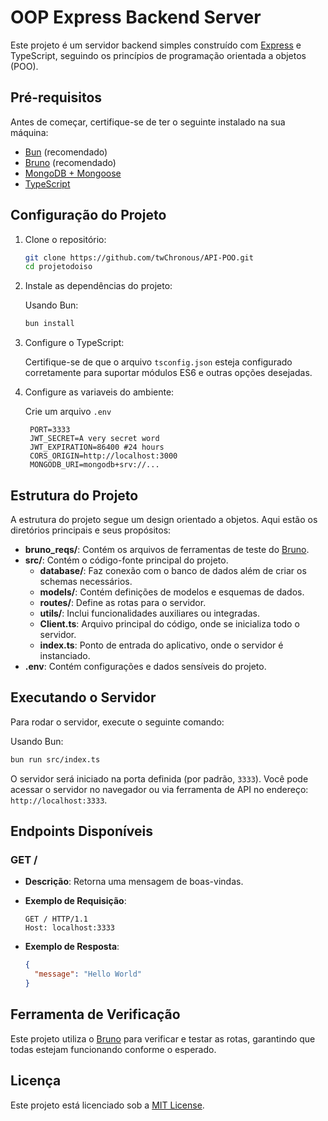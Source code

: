 # OOP Express Backend Server

Este projeto é um servidor backend simples construído com [Express](https://expressjs.com/) e TypeScript, seguindo os princípios de programação orientada a objetos (POO).

## Pré-requisitos

Antes de começar, certifique-se de ter o seguinte instalado na sua máquina:

- [Bun](https://bun.sh/) (recomendado)
- [Bruno](https://www.usebruno.com/) (recomendado)
- [MongoDB + Mongoose](https://mongoosejs.com/) 
- [TypeScript](https://www.typescriptlang.org/)

## Configuração do Projeto

1. Clone o repositório:

   ```bash
   git clone https://github.com/twChronous/API-POO.git
   cd projetodoiso
   ```

2. Instale as dependências do projeto:

   Usando Bun:
   ```bash
   bun install
   ```

3. Configure o TypeScript:

   Certifique-se de que o arquivo `tsconfig.json` esteja configurado corretamente para suportar módulos ES6 e outras opções desejadas.

4. Configure as variaveis do ambiente:

   Crie um arquivo `.env`
   ```env
    PORT=3333
    JWT_SECRET=A very secret word
    JWT_EXPIRATION=86400 #24 hours
    CORS_ORIGIN=http://localhost:3000
    MONGODB_URI=mongodb+srv://...
   ```

## Estrutura do Projeto

A estrutura do projeto segue um design orientado a objetos. Aqui estão os diretórios principais e seus propósitos:

- **bruno_reqs/**: Contém os arquivos de ferramentas de teste do [Bruno](https://www.usebruno.com/).
- **src/**: Contém o código-fonte principal do projeto.
  - **database/**: Faz conexão com o banco de dados além de criar os schemas necessários.
  - **models/**: Contém definições de modelos e esquemas de dados.
  - **routes/**: Define as rotas para o servidor.
  - **utils/**: Inclui funcionalidades auxiliares ou integradas.
  - **Client.ts**: Arquivo principal do código, onde se inicializa todo o servidor.
  - **index.ts**: Ponto de entrada do aplicativo, onde o servidor é instanciado.
- **.env**: Contém configurações e dados sensíveis do projeto.

## Executando o Servidor

Para rodar o servidor, execute o seguinte comando:

Usando Bun:
```bash
bun run src/index.ts
```

O servidor será iniciado na porta definida (por padrão, `3333`). Você pode acessar o servidor no navegador ou via ferramenta de API no endereço: `http://localhost:3333`.

## Endpoints Disponíveis

### GET /

- **Descrição**: Retorna uma mensagem de boas-vindas.
- **Exemplo de Requisição**:

  ```http
  GET / HTTP/1.1
  Host: localhost:3333
  ```

- **Exemplo de Resposta**:

  ```json
  {
    "message": "Hello World"
  }
  ```

## Ferramenta de Verificação

Este projeto utiliza o [Bruno](https://www.usebruno.com/) para verificar e testar as rotas, garantindo que todas estejam funcionando conforme o esperado.

## Licença

Este projeto está licenciado sob a [MIT License](LICENSE).
